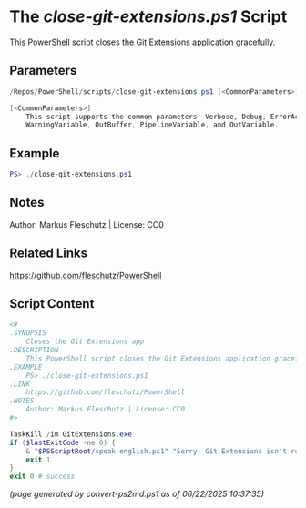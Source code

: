 The *close-git-extensions.ps1* Script
===========================

This PowerShell script closes the Git Extensions application gracefully.

Parameters
----------
```powershell
/Repos/PowerShell/scripts/close-git-extensions.ps1 [<CommonParameters>]

[<CommonParameters>]
    This script supports the common parameters: Verbose, Debug, ErrorAction, ErrorVariable, WarningAction, 
    WarningVariable, OutBuffer, PipelineVariable, and OutVariable.
```

Example
-------
```powershell
PS> ./close-git-extensions.ps1

```

Notes
-----
Author: Markus Fleschutz | License: CC0

Related Links
-------------
https://github.com/fleschutz/PowerShell

Script Content
--------------
```powershell
<#
.SYNOPSIS
	Closes the Git Extensions app
.DESCRIPTION
	This PowerShell script closes the Git Extensions application gracefully.
.EXAMPLE
	PS> ./close-git-extensions.ps1
.LINK
	https://github.com/fleschutz/PowerShell
.NOTES
	Author: Markus Fleschutz | License: CC0
#>

TaskKill /im GitExtensions.exe
if ($lastExitCode -ne 0) {
	& "$PSScriptRoot/speak-english.ps1" "Sorry, Git Extensions isn't running."
	exit 1
}
exit 0 # success
```

*(page generated by convert-ps2md.ps1 as of 06/22/2025 10:37:35)*

